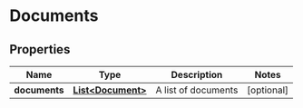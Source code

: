 
# Documents

## Properties
Name | Type | Description | Notes
------------ | ------------- | ------------- | -------------
**documents** | [**List&lt;Document&gt;**](Document.md) | A list of documents |  [optional]



